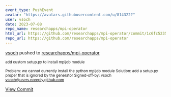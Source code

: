```yaml
---
event_type: PushEvent
avatar: "https://avatars.githubusercontent.com/u/814322?"
user: vsoch
date: 2023-07-08
repo_name: researchapps/mpi-operator
html_url: https://github.com/researchapps/mpi-operator/commit/1c6fc5235a1afe55f75de57973eea7f38f247970
repo_url: https://github.com/researchapps/mpi-operator
---
```


<a href='https://github.com/vsoch' target='_blank'>vsoch</a> pushed to <a href='https://github.com/researchapps/mpi-operator' target='_blank'>researchapps/mpi-operator</a>

<small>add custom setup.py to install mpijob module

Problem: we cannot currently install the python mpijob module
Solution: add a setup.py proper that is ignored by the generator
Signed-off-by: vsoch <vsoch@users.noreply.github.com></small>

<a href='https://github.com/researchapps/mpi-operator/commit/1c6fc5235a1afe55f75de57973eea7f38f247970' target='_blank'>View Commit</a>
